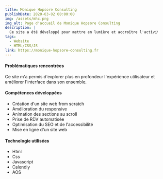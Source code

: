 ```yaml
---
title: Monique Hopsore Consulting
publishDate: 2020-03-02 00:00:00
img: /assets/mhc.png
img_alt: Page d'accueil de Monique Hopsore Consulting
description: |
  Ce site a été développé pour mettre en lumière et accroître l'activité libérale de consulting/coaching de ma mère. 
tags:
  - Website
  - HTML/CSS/JS
link: https://monique-hopsore-consulting.fr
---
```


#### Problématiques rencontrées

Ce site m'a permis d'explorer plus en profondeur l'expérience utilisateur et améliorer l'interface dans son ensemble.

#### Compétences développées
- Création d'un site web from scratch 
- Amélioration du responsive
- Animation des sections au scroll
- Prise de RDV automatisée
- Optimisation du SEO et de l'accessibilité 
- Mise en ligne d'un site web

#### Technologie utilisées

- Html
- Css
- Javascript
- Calendly
- AOS
